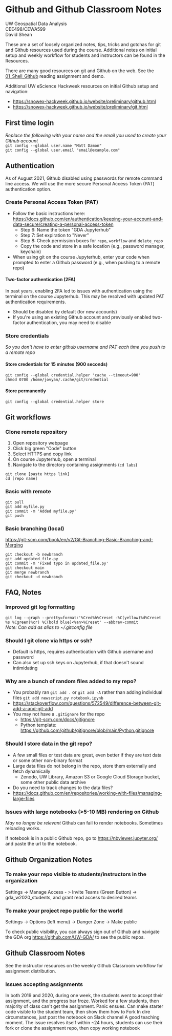 # Github and Github Classroom Notes
UW Geospatial Data Analysis  
CEE498/CEWA599  
David Shean  

These are a set of loosely organized notes, tips, tricks and gotchas for git and Github resources used during the course.  Additional notes on initial setup and weekly workflow for students and instructors can be found in the Resources.

There are many good resources on git and Github on the web.  See the [01_Shell_Github](../modeules/01_Shell_Github) reading assignment and demo.  

Additional UW eScience Hackweek resources on initial Github setup and navigation: 
* https://snowex-hackweek.github.io/website/preliminary/github.html
* https://snowex-hackweek.github.io/website/preliminary/git.html

## First time login
*Replace the following with your name and the email you used to create your Github account*  
`git config --global user.name "Matt Damon"`  
`git config --global user.email "email@example.com"`

## Authentication
As of August 2021, Github disabled using passwords for remote command line access. We will use the more secure Personal Access Token (PAT) authentication option. 

### Create Personal Access Token (PAT)
* Follow the basic instructions here: https://docs.github.com/en/authentication/keeping-your-account-and-data-secure/creating-a-personal-access-token 
    * Step 6: Name the token "GDA Jupyterhub"
    * Step 7: Set expiration to "Never"
    * Step 8: Check permission boxes for `repo`, `workflow` and `delete_repo`
    * Copy the code and store in a safe location (e.g., password manager, keychain)
* When using git on the course Jupyterhub, enter your code when prompted to enter a Github password (e.g., when pushing to a remote repo)

#### Two-factor authentication (2FA)
In past years, enabling 2FA led to issues with authentication using the terminal on the course Jupyterhub. This may be resolved with updated PAT authentication requirements.
* Should be disabled by default (for new accounts)
* If you're using an existing Github account and previously enabled two-factor authentication, you may need to disable 

### Store credentials
*So you don't have to enter github username and PAT each time you push to a remote repo*  

#### Store credentials for 15 minutes (900 seconds)
`git config --global credential.helper 'cache --timeout=900'`  
`chmod 0700 /home/jovyan/.cache/git/credential`

#### Store permanently
`git config --global credential.helper store`

## Git workflows
### Clone remote repository
1. Open repository webpage
1. Click big green "Code" button
1. Select HTTPS and copy link
1. On course Jupyterhub, open a terminal
1. Navigate to the directory containing assignments (`cd labs`)
```
git clone [paste https link]
cd [repo name]
```
### Basic with remote 
```
git pull
git add myfile.py
git commit -m 'Added myfile.py'
git push
```
### Basic branching (local)
https://git-scm.com/book/en/v2/Git-Branching-Basic-Branching-and-Merging
```
git checkout -b newbranch
git add updated_file.py
git commit -m 'Fixed typo in updated_file.py'
git checkout main
git merge newbranch
git checkout -d newbranch
```

## FAQ, Notes

### Improved git log formatting
`git log --graph --pretty=format:'%Cred%h%Creset -%C(yellow)%d%Creset %s %Cgreen(%cr) %C(bold blue)<%an>%Creset' --abbrev-commit`  
*Note: Can add as alias to ~/.gitconfig file*

### Should I git clone via https or ssh?
* Default is https, requires authentication with Github username and password
* Can also set up ssh keys on Jupyterhub, if that doesn't sound intimidating

### Why are a bunch of random files added to my repo?
* You probably ran `git add .` or `git add -A` rather than adding individual files `git add newscript.py notebook.ipynb`
* https://stackoverflow.com/questions/572549/difference-between-git-add-a-and-git-add
* You may not have a `.gitignore` for the repo
    * https://git-scm.com/docs/gitignore
    * Python template: https://github.com/github/gitignore/blob/main/Python.gitignore

### Should I store data in the git repo?
* A few small files or test data are great, even better if they are text data or some other non-binary format
* Large data files do not belong in the repo, store them externally and fetch dynamically
    * Zenodo, UW Library, Amazon S3 or Google Cloud Storage bucket, some other public data archive
* Do you need to track changes to the data files?
* https://docs.github.com/en/repositories/working-with-files/managing-large-files

### Issues with large notebooks (>5-10 MB) rendering on Github
*May no longer be relevant*
Github can fail to render notebooks. Sometimes reloading works.

If notebook is in a public Github repo, go to https://nbviewer.jupyter.org/ and paste the url to the notebook.

## Github Organization Notes

### To make your repo visible to students/instructors in the organization
Settings -> Manage Access - > Invite Teams (Green Button) -> gda_w2020_students, and grant read access to desired teams

### To make your project repo public for the world
Settings -> Options (left menu) -> Danger Zone -> Make public

To check public visibility, you can always sign out of Github and navigate the GDA org https://github.com/UW-GDA/ to see the public repos.

## Github Classroom Notes
See the instructor resources on the weekly Github Classroom workflow for assignment distribution.

### Issues accepting assignments
In both 2019 and 2020, during one week, the students went to accept their assignment, and the progress bar froze. Worked for a few students, then majority of class can't get the assignment. Panic ensues.
Can make starter code visible to the student team, then show them how to Fork
In dire circumstances, just post the notebook on Slack channel
A good teaching moment.
The issue resolves itself within ~24 hours, students can use their fork or clone the assignment repo, then copy working notebook

